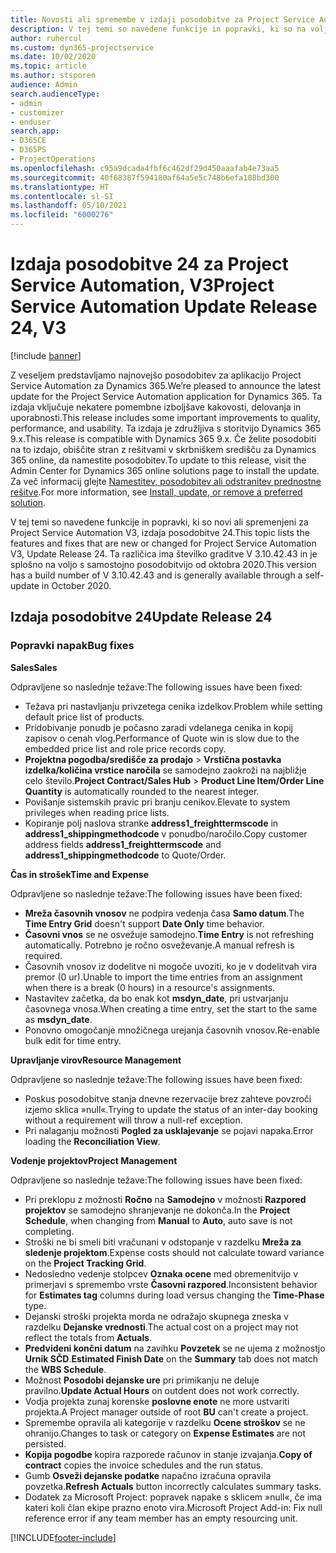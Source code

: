```yaml
---
title: Novosti ali spremembe v izdaji posodobitve za Project Service Automation 24, V3
description: V tej temi so navedene funkcije in popravki, ki so na voljo za Project Service Automation V3, izdaja posodobitve 24.
author: ruhercul
ms.custom: dyn365-projectservice
ms.date: 10/02/2020
ms.topic: article
ms.author: stsporen
audience: Admin
search.audienceType:
- admin
- customizer
- enduser
search.app:
- D365CE
- D365PS
- ProjectOperations
ms.openlocfilehash: c95a9dcada4fbf6c462df29d450aaafab4e73aa5
ms.sourcegitcommit: 40f68387f594180af64a5e5c748b6efa188bd300
ms.translationtype: HT
ms.contentlocale: sl-SI
ms.lasthandoff: 05/10/2021
ms.locfileid: "6000276"
---
```

# <a name="project-service-automation-update-release-24-v3"></a><span data-ttu-id="36560-103">Izdaja posodobitve 24 za Project Service Automation, V3</span><span class="sxs-lookup"><span data-stu-id="36560-103">Project Service Automation Update Release 24, V3</span></span>

[!include [banner](../includes/psa-now-project-operations.md)]

<span data-ttu-id="36560-104">Z veseljem predstavljamo najnovejšo posodobitev za aplikacijo Project Service Automation za Dynamics 365.</span><span class="sxs-lookup"><span data-stu-id="36560-104">We’re pleased to announce the latest update for the Project Service Automation application for Dynamics 365.</span></span> <span data-ttu-id="36560-105">Ta izdaja vključuje nekatere pomembne izboljšave kakovosti, delovanja in uporabnosti.</span><span class="sxs-lookup"><span data-stu-id="36560-105">This release includes some important improvements to quality, performance, and usability.</span></span> <span data-ttu-id="36560-106">Ta izdaja je združljiva s storitvijo Dynamics 365 9.x.</span><span class="sxs-lookup"><span data-stu-id="36560-106">This release is compatible with Dynamics 365 9.x.</span></span> <span data-ttu-id="36560-107">Če želite posodobiti na to izdajo, obiščite stran z rešitvami v skrbniškem središču za Dynamics 365 online, da namestite posodobitev.</span><span class="sxs-lookup"><span data-stu-id="36560-107">To update to this release, visit the Admin Center for Dynamics 365 online solutions page to install the update.</span></span> <span data-ttu-id="36560-108">Za več informacij glejte [Namestitev, posodobitev ali odstranitev prednostne rešitve](/power-platform/admin/install-remove-preferred-solution).</span><span class="sxs-lookup"><span data-stu-id="36560-108">For more information, see [Install, update, or remove a preferred solution](/power-platform/admin/install-remove-preferred-solution).</span></span>

<span data-ttu-id="36560-109">V tej temi so navedene funkcije in popravki, ki so novi ali spremenjeni za Project Service Automation V3, izdaja posodobitve 24.</span><span class="sxs-lookup"><span data-stu-id="36560-109">This topic lists the features and fixes that are new or changed for Project Service Automation V3, Update Release 24.</span></span> <span data-ttu-id="36560-110">Ta različica ima številko graditve V 3.10.42.43 in je splošno na voljo s samostojno posodobitvijo od oktobra 2020.</span><span class="sxs-lookup"><span data-stu-id="36560-110">This version has a build number of V 3.10.42.43 and is generally available through a self-update in October 2020.</span></span>

## <a name="update-release-24"></a><span data-ttu-id="36560-111">Izdaja posodobitve 24</span><span class="sxs-lookup"><span data-stu-id="36560-111">Update Release 24</span></span>

### <a name="bug-fixes"></a><span data-ttu-id="36560-112">Popravki napak</span><span class="sxs-lookup"><span data-stu-id="36560-112">Bug fixes</span></span>

<span data-ttu-id="36560-113">**Sales**</span><span class="sxs-lookup"><span data-stu-id="36560-113">**Sales**</span></span>

<span data-ttu-id="36560-114">Odpravljene so naslednje težave:</span><span class="sxs-lookup"><span data-stu-id="36560-114">The following issues have been fixed:</span></span>

- <span data-ttu-id="36560-115">Težava pri nastavljanju privzetega cenika izdelkov.</span><span class="sxs-lookup"><span data-stu-id="36560-115">Problem while setting default price list of products.</span></span>
- <span data-ttu-id="36560-116">Pridobivanje ponudb je počasno zaradi vdelanega cenika in kopij zapisov o cenah vlog.</span><span class="sxs-lookup"><span data-stu-id="36560-116">Performance of Quote win is slow due to the embedded price list and role price records copy.</span></span>
- <span data-ttu-id="36560-117">**Projektna pogodba/središče za prodajo** > **Vrstična postavka izdelka/količina vrstice naročila** se samodejno zaokroži na najbližje celo število.</span><span class="sxs-lookup"><span data-stu-id="36560-117">**Project Contract/Sales Hub** > **Product Line Item/Order Line Quantity** is automatically rounded to the nearest integer.</span></span>
- <span data-ttu-id="36560-118">Povišanje sistemskih pravic pri branju cenikov.</span><span class="sxs-lookup"><span data-stu-id="36560-118">Elevate to system privileges when reading price lists.</span></span>
- <span data-ttu-id="36560-119">Kopiranje polj naslova stranke **address1_freighttermscode** in **address1_shippingmethodcode** v ponudbo/naročilo.</span><span class="sxs-lookup"><span data-stu-id="36560-119">Copy customer address fields **address1_freighttermscode** and **address1_shippingmethodcode** to Quote/Order.</span></span> 


<span data-ttu-id="36560-120">**Čas in strošek**</span><span class="sxs-lookup"><span data-stu-id="36560-120">**Time and Expense**</span></span>

<span data-ttu-id="36560-121">Odpravljene so naslednje težave:</span><span class="sxs-lookup"><span data-stu-id="36560-121">The following issues have been fixed:</span></span>

- <span data-ttu-id="36560-122">**Mreža časovnih vnosov** ne podpira vedenja časa **Samo datum**.</span><span class="sxs-lookup"><span data-stu-id="36560-122">The **Time Entry Grid** doesn't support **Date Only** time behavior.</span></span>
- <span data-ttu-id="36560-123">**Časovni vnos** se ne osvežuje samodejno.</span><span class="sxs-lookup"><span data-stu-id="36560-123">**Time Entry** is not refreshing automatically.</span></span> <span data-ttu-id="36560-124">Potrebno je ročno osveževanje.</span><span class="sxs-lookup"><span data-stu-id="36560-124">A manual refresh is required.</span></span>
- <span data-ttu-id="36560-125">Časovnih vnosov iz dodelitve ni mogoče uvoziti, ko je v dodelitvah vira premor (0 ur).</span><span class="sxs-lookup"><span data-stu-id="36560-125">Unable to import the time entries from an assignment when there is a break (0 hours) in a resource's assignments.</span></span>
- <span data-ttu-id="36560-126">Nastavitev začetka, da bo enak kot **msdyn_date**, pri ustvarjanju časovnega vnosa.</span><span class="sxs-lookup"><span data-stu-id="36560-126">When creating a time entry, set the start to the same as **msdyn_date**.</span></span>
- <span data-ttu-id="36560-127">Ponovno omogočanje množičnega urejanja časovnih vnosov.</span><span class="sxs-lookup"><span data-stu-id="36560-127">Re-enable bulk edit for time entry.</span></span>

<span data-ttu-id="36560-128">**Upravljanje virov**</span><span class="sxs-lookup"><span data-stu-id="36560-128">**Resource Management**</span></span>

<span data-ttu-id="36560-129">Odpravljene so naslednje težave:</span><span class="sxs-lookup"><span data-stu-id="36560-129">The following issues have been fixed:</span></span>

- <span data-ttu-id="36560-130">Poskus posodobitve stanja dnevne rezervacije brez zahteve povzroči izjemo sklica »null«.</span><span class="sxs-lookup"><span data-stu-id="36560-130">Trying to update the status of an inter-day booking without a requirement will throw a null-ref exception.</span></span>
- <span data-ttu-id="36560-131">Pri nalaganju možnosti **Pogled za usklajevanje** se pojavi napaka.</span><span class="sxs-lookup"><span data-stu-id="36560-131">Error loading the **Reconciliation View**.</span></span>


<span data-ttu-id="36560-132">**Vodenje projektov**</span><span class="sxs-lookup"><span data-stu-id="36560-132">**Project Management**</span></span>

<span data-ttu-id="36560-133">Odpravljene so naslednje težave:</span><span class="sxs-lookup"><span data-stu-id="36560-133">The following issues have been fixed:</span></span>

- <span data-ttu-id="36560-134">Pri preklopu z možnosti **Ročno** na **Samodejno** v možnosti **Razpored projektov** se samodejno shranjevanje ne dokonča.</span><span class="sxs-lookup"><span data-stu-id="36560-134">In the **Project Schedule**, when changing from **Manual** to **Auto**, auto save is not completing.</span></span>
- <span data-ttu-id="36560-135">Stroški ne bi smeli biti vračunani v odstopanje v razdelku **Mreža za sledenje projektom**.</span><span class="sxs-lookup"><span data-stu-id="36560-135">Expense costs should not calculate toward variance on the **Project Tracking Grid**.</span></span>
- <span data-ttu-id="36560-136">Nedosledno vedenje stolpcev **Oznaka ocene** med obremenitvijo v primerjavi s spremembo vrste **Časovni razpored**.</span><span class="sxs-lookup"><span data-stu-id="36560-136">Inconsistent behavior for **Estimates tag** columns during load versus changing the **Time-Phase** type.</span></span>
- <span data-ttu-id="36560-137">Dejanski stroški projekta morda ne odražajo skupnega zneska v razdelku **Dejanske vrednosti**.</span><span class="sxs-lookup"><span data-stu-id="36560-137">The actual cost on a project may not reflect the totals from **Actuals**.</span></span>
- <span data-ttu-id="36560-138">**Predvideni končni datum** na zavihku **Povzetek** se ne ujema z možnostjo **Urnik SČD**.</span><span class="sxs-lookup"><span data-stu-id="36560-138">**Estimated Finish Date** on the **Summary** tab does not match the **WBS Schedule**.</span></span>
- <span data-ttu-id="36560-139">Možnost **Posodobi dejanske ure** pri primikanju ne deluje pravilno.</span><span class="sxs-lookup"><span data-stu-id="36560-139">**Update Actual Hours** on outdent does not work correctly.</span></span>
- <span data-ttu-id="36560-140">Vodja projekta zunaj korenske **poslovne enote** ne more ustvariti projekta.</span><span class="sxs-lookup"><span data-stu-id="36560-140">A Project manager outside of root **BU** can't create a project.</span></span>
- <span data-ttu-id="36560-141">Spremembe opravila ali kategorije v razdelku **Ocene stroškov** se ne ohranijo.</span><span class="sxs-lookup"><span data-stu-id="36560-141">Changes to task or category on **Expense Estimates** are not persisted.</span></span>
- <span data-ttu-id="36560-142">**Kopija pogodbe** kopira razporede računov in stanje izvajanja.</span><span class="sxs-lookup"><span data-stu-id="36560-142">**Copy of contract** copies the invoice schedules and the run status.</span></span>
- <span data-ttu-id="36560-143">Gumb **Osveži dejanske podatke** napačno izračuna opravila povzetka.</span><span class="sxs-lookup"><span data-stu-id="36560-143">**Refresh Actuals** button incorrectly calculates summary tasks.</span></span>
- <span data-ttu-id="36560-144">Dodatek za Microsoft Project: popravek napake s sklicem »null«, če ima kateri koli član ekipe prazno enoto vira.</span><span class="sxs-lookup"><span data-stu-id="36560-144">Microsoft Project Add-in: Fix null reference error if any team member has an empty resourcing unit.</span></span>



[!INCLUDE[footer-include](../includes/footer-banner.md)]